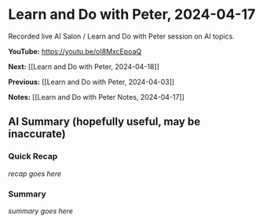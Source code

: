 # Learn and Do with Peter, 2024-04-17

Recorded live AI Salon / Learn and Do with Peter session on AI topics.

**YouTube:** <https://youtu.be/oI8MxcEpoaQ>

**Next:** [[Learn and Do with Peter, 2024-04-18]]

**Previous:** [[Learn and Do with Peter, 2024-04-03]]

**Notes:** [[Learn and Do with Peter Notes, 2024-04-17]]

## AI Summary (hopefully useful, may be inaccurate)

### Quick Recap

_recap goes here_
### Summary

_summary goes here_

